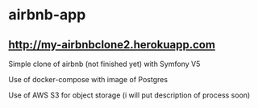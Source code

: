 # airbnb-app 

## http://my-airbnbclone2.herokuapp.com

Simple clone of airbnb (not finished yet) with Symfony V5

Use of docker-compose with image of Postgres

Use of AWS S3 for object storage (i will put description of process soon)
